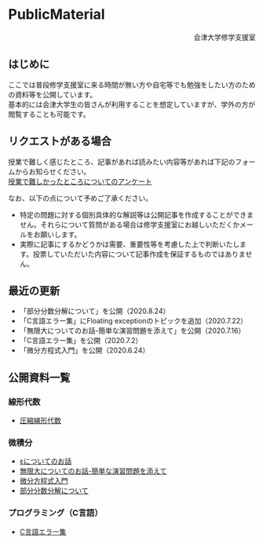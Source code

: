 # PublicMaterial

<div align="right">会津大学修学支援室</div>

## はじめに
ここでは普段修学支援室に来る時間が無い方や自宅等でも勉強をしたい方のための資料等を公開しています。  
基本的には会津大学生の皆さんが利用することを想定していますが、学外の方が閲覧することも可能です。  

## リクエストがある場合
授業で難しく感じたところ、記事があれば読みたい内容等があれば下記のフォームからお知らせください。  
[授業で難しかったところについてのアンケート](https://docs.google.com/forms/d/e/1FAIpQLScWKlr5Q9ctfumYM_BZsII-UX1ToD6e8-OLpqSH8biI9AJ7Gg/viewform?usp=sf_link)

なお、以下の点について予めご了承ください。
- 特定の問題に対する個別具体的な解説等は公開記事を作成することができません。それらについて質問がある場合は修学支援室にお越しいただくかメールをお願いします。
- 実際に記事にするかどうかは需要、重要性等を考慮した上で判断いたします。投票していただいた内容について記事作成を保証するものではありません。

## 最近の更新
<!-- 5件程度記載予定 -->
- 「部分分数分解について」を公開（2020.8.24）
- 「C言語エラー集」にFloating exceptionのトピックを追加（2020.7.22）
- 「無限大についてのお話-簡単な演習問題を添えて」を公開（2020.7.16）
- 「C言語エラー集」を公開（2020.7.2）
- 「微分方程式入門」を公開（2020.6.24）

## 公開資料一覧
### 線形代数
- [圧縮線形代数](https://ofls.github.io/PublicMaterial/LinearAlgebra/LASummary.html)
  
### 微積分
- [εについてのお話](https://ofls.github.io/PublicMaterial/Calculus/epsilon.html)
- [無限大についてのお話-簡単な演習問題を添えて](https://ofls.github.io/PublicMaterial/Calculus/infty.html)
- [微分方程式入門](https://ofls.github.io/PublicMaterial/Calculus/ODE.html)
- [部分分数分解について](https://ofls.github.io/PublicMaterial/Calculus/partial-fraction.html)

### プログラミング（C言語）
- [C言語エラー集](https://ofls.github.io/PublicMaterial/ProgC/CErrorTIPS.html)